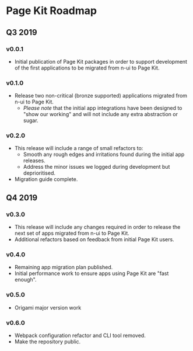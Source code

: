 # Page Kit Roadmap

## Q3 2019

### v0.0.1

- Initial publication of Page Kit packages in order to support development of the first applications to be migrated from n-ui to Page Kit.

### v0.1.0

- Release two non-critical (bronze supported) applications migrated from n-ui to Page Kit.
  - _Please note_ that the initial app integrations have been designed to "show our working" and will not include any extra abstraction or sugar.

### v0.2.0

- This release will include a range of small refactors to:
  - Smooth any rough edges and irritations found during the initial app releases.
  - Address the minor issues we logged during development but deprioritised.
- Migration guide complete.


## Q4 2019

### v0.3.0

- This release will include any changes required in order to release the next set of apps migrated from n-ui to Page Kit.
- Additional refactors based on feedback from initial Page Kit users.

### v0.4.0

- Remaining app migration plan published.
- Initial performance work to ensure apps using Page Kit are "fast enough".

### v0.5.0

- Origami major version work

### v0.6.0

- Webpack configuration refactor and CLI tool removed.
- Make the repository public.
